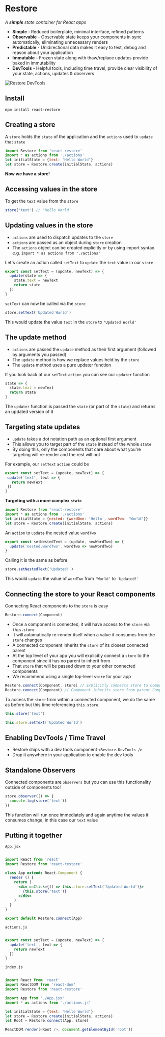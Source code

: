 # Restore

*A __simple__ state container for React apps*

- __Simple__ - Reduced boilerplate, minimal interface, refined patterns
- __Observable__ - Observable state keeps your components in sync automatically, eliminating unnecessary renders
- __Predictable__ - Unidirectional data makes it easy to test, debug and reason about your application
- __Immutable__ - Frozen state along with thaw/replace updates provide baked in immutability
- __DevTools__ - Helpful tools, including time travel, provide clear visibility of your state, actions, updates & observers

![Restore DevTools](http://i.imgur.com/cQ7IjCr.gif)

## Install

```
npm install react-restore
```

## Creating a store

A `store` holds the `state` of the application and the `actions` used to `update` that `state`

```javascript
import Restore from 'react-restore'
import * as actions from './actions'
let initialState = {text: 'Hello World'}
let store = Restore.create(initialState, actions)
```

__Now we have a store!__

## Accessing values in the store

To get the `text` value from the `store`
```javascript
store('text') // 'Hello World'
```

## Updating values in the store

- `actions` are used to dispatch updates to the `store`
- `actions` are passed as an object during `store` creation
- The `actions` object can be created explicitly or by using import syntax. e.g. `import * as actions from './actions'`

Let's create an action called `setText` to `update` the `text` value in our `store`

```javascript
export const setText = (update, newText) => {
  update(state => {
    state.text = newText
    return state
  })
}
```

`setText` can now be called via the `store`

```javascript
store.setText('Updated World') 
```

This would update the value `text` in the `store` to `'Updated World'`

## The update method

- `actions` are passed the `update` method as their first argument (followed by arguments you passed)
- The `update` method is how we replace values held by the `store`
- The `update` method uses a pure updater function

If you look back at our `setText` `action` you can see our `updater` function

```javascript
state => {
  state.text = newText
  return state
}
```

The `updater` function is passed the `state` (or part of the `state`) and returns an updated version of it

## Targeting state updates

- `update` takes a dot notation path as an optional first argument
- This allows you to target part of the `state` instead of the whole `state`
- By doing this, only the components that care about what you're targeting will re-render and the rest will not

For example, our `setText` `action` could be

```javascript
export const setText = (update, newText) => {
 update('text', text => {
   return newText
 })
}
```

__Targeting with a more complex `state`__

```javascript
import Restore from 'react-restore'
import * as actions from './actions'
let initialState = {nested: {wordOne: 'Hello', wordTwo: 'World'}}
let store = Restore.create(initialState, actions)
```

An `action` to `update` the nested value `wordTwo`

```javascript
export const setNestedText = (update, newWordTwo) => {
  update('nested.wordTwo', wordTwo => newWordTwo)
}
```

Calling it is the same as before

```javascript
store.setNestedText('Updated!')
```

This would `update` the value of `wordTwo` from `'World'` to `'Updated!'`

## Connecting the store to your React components

Connecting React components to the `store` is easy

```javascript
Restore.connect(Component)
```

- Once a component is connected, it will have access to the `store` via `this.store`
- It will automatically re-render itself when a value it consumes from the `store` changes
- A connected component inherits the `store` of its closest connected parent
- At the top level of your app you will explicitly connect a `store` to the component since it has no parent to inherit from
- That `store` that will be passed down to your other connected components
- We recommend using a single top-level `store` for your app

```javascript
Restore.connect(Component, store) // Explicitly connects store to Component
Restore.connect(Component) // Component inherits store from parent Component
```

To access the `store` from within a connected component, we do the same as before but this time referencing `this.store`
```javascript 
this.store('text')
```

```javascript 
this.store.setText('Updated World')
```

## Enabling DevTools / Time Travel

- Restore ships with a dev tools component `<Restore.DevTools />`
- Drop it anywhere in your application to enable the dev tools

## Standalone Observers

Connected components are `observers` but you can use this functionality outside of components too!

```javascript
store.observer(() => {
  console.log(store('text'))
})
```

This function will run once immediately and again anytime the values it consumes change, in this case our `text` value

## Putting it together

`App.jsx`
```jsx

import React from 'react'
import Restore from 'react-restore'

class App extends React.Component {
  render () {
    return (
      <div onClick={() => this.store.setText('Updated World')}>
        {this.store('text')}
      </div>
    )
  }
}

export default Restore.connect(App)

```

`actions.js`
```javascript

export const setText = (update, newText) => {
  update('text', text => {
    return newText
  })
}

```

`index.js`
```javascript

import React from 'react'
import ReactDOM from 'react-dom'
import Restore from 'react-restore'

import App from './App.jsx'
import * as actions from './actions.js'

let initialState = {text: 'Hello World'}
let store = Restore.create(initialState, actions)
let Root = Restore.connect(App, store)

ReactDOM.render(<Root />, document.getElementById('root'))

```

